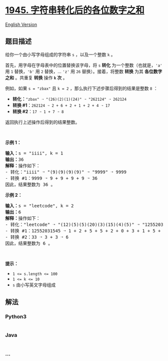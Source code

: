 # [1945. 字符串转化后的各位数字之和](https://leetcode-cn.com/problems/sum-of-digits-of-string-after-convert)

[English Version](/solution/1900-1999/1945.Sum%20of%20Digits%20of%20String%20After%20Convert/README_EN.md)

## 题目描述

<!-- 这里写题目描述 -->

<p>给你一个由小写字母组成的字符串 <code>s</code> ，以及一个整数 <code>k</code> 。</p>

<p>首先，用字母在字母表中的位置替换该字母，将 <code>s</code> <strong>转化</strong> 为一个整数（也就是，<code>'a'</code> 用 <code>1</code> 替换，<code>'b'</code> 用 <code>2</code> 替换，... <code>'z'</code> 用 <code>26</code> 替换）。接着，将整数 <strong>转换</strong> 为其 <strong>各位数字之和</strong> 。共重复 <strong>转换</strong> 操作 <strong><code>k</code> 次</strong> 。</p>

<p>例如，如果 <code>s = "zbax"</code> 且 <code>k = 2</code> ，那么执行下述步骤后得到的结果是整数 <code>8</code> ：</p>

<ul>
	<li><strong>转化：</strong><code>"zbax" ➝ "(26)(2)(1)(24)" ➝ "262124" ➝ 262124</code></li>
	<li><strong>转换 #1</strong>：<code>262124&nbsp;➝ 2 + 6 + 2 + 1 + 2 + 4&nbsp;➝ 17</code></li>
	<li><strong>转换 #2</strong>：<code>17 ➝ 1 + 7 ➝ 8</code></li>
</ul>

<p>返回执行上述操作后得到的结果整数。</p>

<p>&nbsp;</p>

<p><strong>示例 1：</strong></p>

<pre>
<strong>输入：</strong>s = "iiii", k = 1
<strong>输出：</strong>36
<strong>解释：</strong>操作如下：
- 转化："iiii" ➝ "(9)(9)(9)(9)" ➝ "9999" ➝ 9999
- 转换 #1：9999 ➝ 9 + 9 + 9 + 9 ➝ 36
因此，结果整数为 36 。
</pre>

<p><strong>示例 2：</strong></p>

<pre>
<strong>输入：</strong>s = "leetcode", k = 2
<strong>输出：</strong>6
<strong>解释：</strong>操作如下：
- 转化："leetcode" ➝ "(12)(5)(5)(20)(3)(15)(4)(5)" ➝ "12552031545" ➝ 12552031545
- 转换 #1：12552031545 ➝ 1 + 2 + 5 + 5 + 2 + 0 + 3 + 1 + 5 + 4 + 5 ➝ 33
- 转换 #2：33 ➝ 3 + 3 ➝ 6
因此，结果整数为 6 。
</pre>

<p>&nbsp;</p>

<p><strong>提示：</strong></p>

<ul>
	<li><code>1 &lt;= s.length &lt;= 100</code></li>
	<li><code>1 &lt;= k &lt;= 10</code></li>
	<li><code>s</code> 由小写英文字母组成</li>
</ul>


## 解法

<!-- 这里可写通用的实现逻辑 -->

<!-- tabs:start -->

### **Python3**

<!-- 这里可写当前语言的特殊实现逻辑 -->

```python

```

### **Java**

<!-- 这里可写当前语言的特殊实现逻辑 -->

```java

```

### **...**

```

```

<!-- tabs:end -->
